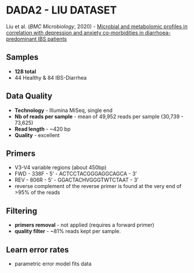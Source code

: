 # DADA2 - LIU DATASET

Liu et al. (_BMC Microbiology_, 2020) - [Microbial and metabolomic profiles in correlation with depression and anxiety co-morbidities in diarrhoea-predominant IBS patients][1]

[1]: https://bmcmicrobiol.biomedcentral.com/articles/10.1186/s12866-020-01841-4


## Samples
- **128 total**
- 44 Healthy & 84 IBS-Diarrhea

## Data Quality
- **Technology** - Illumina MiSeq, single end
- **Nb of reads per sample** - mean of 49,952 reads per sample (30,739 - 73,625)
- **Read length** - ~420 bp
- **Quality** - excellent

## Primers
- V3-V4 variable regions (about 450bp)
- FWD - 338F - 5’ - ACTCCTACGGGAGGCAGCA - 3’
- REV -  806R - 5’ - GGACTACHVGGGTWTCTAAT - 3’
- reverse complement of the reverse primer is found at the very end of >95% of the reads

## Filtering
- **primers removal** - not applied (requires a forward primer)
- **quality filter** - ~81% reads kept per sample.

## Learn error rates
- parametric error model fits data